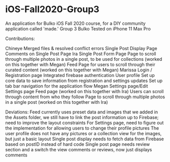 # iOS-Fall2020-Group3

An application for Bulko iOS Fall 2020 course, for a DIY community application called 'made.'
Group 3
Bulko
Tested on iPhone 11 Max Pro

Contributions:

Chineye
Merged files & resolved conflict errors
Single Post Display Page
Comments on Single Post Page
Ira
Single Post Form Page
Page to scroll through multiple photos in a single post, to be used for collections (worked on this together with Megan)
Feed Page for users to scroll through their curated content (worked on this together with Megan)
Marissa
Login / Registration page
Integrated firebase authentication
User profile
Set up core data to save information from registration and settings updates
Set up tab bar navigation for the application flow 
Megan
Settings page/Edit Settings page
Feed page (worked on this together with Ira)
Users can scroll through content from who they follow
Page to scroll through multiple photos in a single post (worked on this together with Ira)


Deviations:
Feed currently uses preset data and images that we added in the Assets folder, we still have to link the post information up to Firebase; need to improve the layout constraints
For Settings page, need to figure out the implementation for allowing users to change their profile pictures
The user profile does not have any pictures or a collection view for the images, but just a basic layout
Single post display needs to fetch data from Firebase based on postID instead of hard code
Single post page needs review section and a switch the view comments or reviews, now just displays comments

